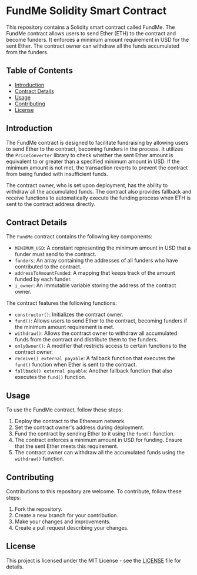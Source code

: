 # FundMe Solidity Smart Contract

This repository contains a Solidity smart contract called FundMe. The FundMe contract allows users to send Ether (ETH) to the contract and become funders. It enforces a minimum amount requirement in USD for the sent Ether. The contract owner can withdraw all the funds accumulated from the funders.

## Table of Contents

- [Introduction](#introduction)
- [Contract Details](#contract-details)
- [Usage](#usage)
- [Contributing](#contributing)
- [License](#license)

## Introduction

The FundMe contract is designed to facilitate fundraising by allowing users to send Ether to the contract, becoming funders in the process. It utilizes the `PriceConverter` library to check whether the sent Ether amount is equivalent to or greater than a specified minimum amount in USD. If the minimum amount is not met, the transaction reverts to prevent the contract from being funded with insufficient funds.

The contract owner, who is set upon deployment, has the ability to withdraw all the accumulated funds. The contract also provides fallback and receive functions to automatically execute the funding process when ETH is sent to the contract address directly.

## Contract Details

The `FundMe` contract contains the following key components:

- `MINIMUM_USD`: A constant representing the minimum amount in USD that a funder must send to the contract.
- `funders`: An array containing the addresses of all funders who have contributed to the contract.
- `addressToAmountFunded`: A mapping that keeps track of the amount funded by each funder.
- `i_owner`: An immutable variable storing the address of the contract owner.

The contract features the following functions:

- `constructor()`: Initializes the contract owner.
- `fund()`: Allows users to send Ether to the contract, becoming funders if the minimum amount requirement is met.
- `withdraw()`: Allows the contract owner to withdraw all accumulated funds from the contract and distribute them to the funders.
- `onlyOwner()`: A modifier that restricts access to certain functions to the contract owner.
- `receive() external payable`: A fallback function that executes the `fund()` function when Ether is sent to the contract.
- `fallback() external payable`: Another fallback function that also executes the `fund()` function.

## Usage

To use the FundMe contract, follow these steps:

1. Deploy the contract to the Ethereum network.
2. Set the contract owner's address during deployment.
3. Fund the contract by sending Ether to it using the `fund()` function.
4. The contract enforces a minimum amount in USD for funding. Ensure that the sent Ether meets this requirement.
5. The contract owner can withdraw all the accumulated funds using the `withdraw()` function.

## Contributing

Contributions to this repository are welcome. To contribute, follow these steps:

1. Fork the repository.
2. Create a new branch for your contribution.
3. Make your changes and improvements.
4. Create a pull request describing your changes.

## License

This project is licensed under the MIT License - see the [LICENSE](LICENSE) file for details.
